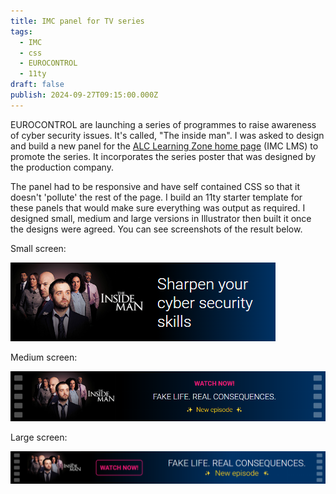 ```yaml
---
title: IMC panel for TV series
tags:
  - IMC
  - css
  - EUROCONTROL
  - 11ty
draft: false
publish: 2024-09-27T09:15:00.000Z
---
```

EUROCONTROL are launching a series of programmes to raise awareness of cyber security issues. It's called, "The inside man". I was asked to design and build a new panel for the [ALC Learning Zone home page](https://learningzone.eurocontrol.int/ilp/) (IMC LMS) to promote the series. It incorporates the series poster that was designed by the production company.

The panel had to be responsive and have self contained CSS so that it doesn't 'pollute' the rest of the page. I build an 11ty starter template for these panels that would make sure everything was output as required. I designed small, medium and large versions in Illustrator then built it once the designs were agreed. You can see screenshots of the result below.

Small screen:

![A screenshot of a promotion panel for The Inside Man on a small screen.](/_shared/uploads/safe-panel-mobile.png "The Inside Man: small screen")

Medium screen:

![A screenshot of a promotion panel for The Inside Man on a medium screen.](/_shared/uploads/safe-panel-medium.png "The Inside Man: medium screen.")

Large screen:

![A screenshot of a promotion panel for The Inside Man on a large screen.](/_shared/uploads/safe-panel-large.png "The Inside Man: large screen")
